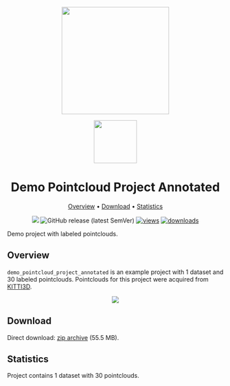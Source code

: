 <div align="center" markdown> 

<img src="https://i.imgur.com/UdBujFN.png" width="250" /> <br>

<img src="https://user-images.githubusercontent.com/48913536/183939619-8b576476-56ab-4318-94f4-0d71ace08578.png" width="100"/> 

# Demo Pointcloud Project Annotated  

<p align="center">

  <a href="#overview">Overview</a> •
  <a href="#download">Download</a> •
  <a href="#statistics">Statistics</a>
</p>

[![](https://img.shields.io/badge/slack-chat-green.svg?logo=slack)](https://supervisely.com/slack)
![GitHub release (latest SemVer)](https://img.shields.io/github/v/release/supervisely-ecosystem/demo-poinctloud-project-annotated)
[![views](https://app.supervisely.com/img/badges/views/supervisely-ecosystem/demo-pointcloud-project-annotated.png)](https://supervisely.com) 
[![downloads](https://app.supervisely.com/img/badges/downloads/supervisely-ecosystem/demo-pointcloud-project-annotated.png)](https://supervisely.com)

</div>

Demo project with labeled pointclouds.

## Overview 

`demo_pointcloud_project_annotated` is an example project with 1 dataset and 30 labeled pointclouds. 
Pointclouds for this project were acquired from [KITTI3D](http://www.cvlibs.net/datasets/kitti/eval_object.php?obj_benchmark=3d).

<div align="center" markdown>
  <img src="https://user-images.githubusercontent.com/48913536/184111856-7fd7b46c-2628-44a6-8210-6b0fec9261c3.png"/>
</div>

## Download

Direct download: [zip archive](https://github.com/supervisely-ecosystem/demo-pointcloud-project-annotated/releases/download/v0.0.1/demo_pointcloud_project_annotated.zip) (55.5 MB).

## Statistics

Project contains 1 dataset with 30 pointclouds.
